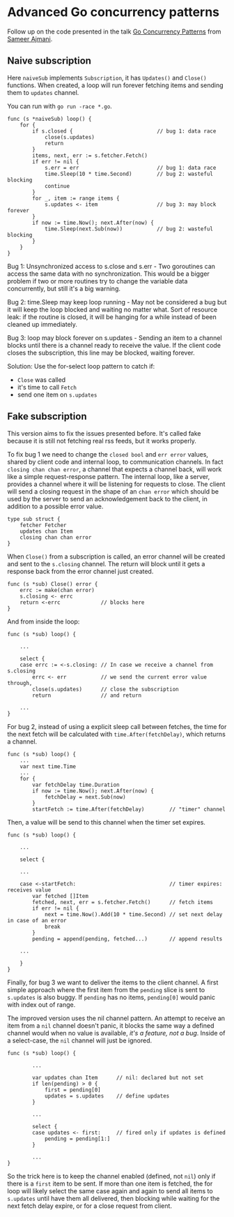 # Advanced Go concurrency patterns

Follow up on the code presented in the talk [Go Concurrency Patterns](https://www.youtube.com/watch?v=QDDwwePbDtw&t=456s)
from [Sameer Ajmani](https://twitter.com/sajma).

## Naive subscription

Here `naiveSub` implements `Subscription`, it has `Updates()` and `Close()` functions.
When created, a loop will run forever fetching items and sending them to `updates` channel.

You can run with `go run -race *.go`.

```
func (s *naiveSub) loop() {
	for {
		if s.closed {                           // bug 1: data race
			close(s.updates)
			return
		}
		items, next, err := s.fetcher.Fetch()
		if err != nil {
			s.err = err                         // bug 1: data race
			time.Sleep(10 * time.Second)        // bug 2: wasteful blocking 
			continue
		}
		for _, item := range items {
			s.updates <- item                   // bug 3: may block forever
		}
		if now := time.Now(); next.After(now) {
			time.Sleep(next.Sub(now))           // bug 2: wasteful blocking
		}
	}
}
```

Bug 1: Unsynchronized access to s.close and s.err - Two goroutines can access the same data
with no synchronization. This would be a bigger problem if two or more routines try to change
the variable data concurrently, but still it's a big warning.

Bug 2: time.Sleep may keep loop running - May not be considered a bug but it will keep the loop
blocked and waiting no matter what. Sort of resource leak: if the routine is closed, it will
be hanging for a while instead of been cleaned up immediately.

Bug 3: loop may block forever on s.updates - Sending an item to a channel blocks until there is
a channel ready to receive the value. If the client code closes the subscription, this line
may be blocked, waiting forever.

Solution: Use the for-select loop pattern to catch if:
* `Close` was called
* it's time to call `Fetch`
* send one item on `s.updates`

## Fake subscription

This version aims to fix the issues presented before. It's called fake because it is still not
fetching real rss feeds, but it works properly.

To fix bug 1 we need to change the `closed bool` and `err error` values, shared by client code
and internal loop, to communication channels. In fact `closing chan chan error`, a channel
that expects a channel back, will work like a simple request-response pattern. The internal
loop, like a server, provides a channel where it will be listening for requests to close.
The client will send a closing request in the shape of an `chan error` which should be used
by the server to send an acknowledgement back to the client, in addition to a possible error
value.

```
type sub struct {
	fetcher Fetcher
	updates chan Item
	closing chan chan error
}
```

When `Close()` from a subscription is called, an error channel will be created and sent to the
`s.closing` channel. The return will block until it gets a response back from the error channel
just created.

```
func (s *sub) Close() error {
	errc := make(chan error)
	s.closing <- errc
	return <-errc             // blocks here
}
```

And from inside the loop:
```
func (s *sub) loop() {

    ...

    select {
    case errc := <-s.closing: // In case we receive a channel from s.closing
        errc <- err           // we send the current error value through,
        close(s.updates)      // close the subscription
        return                // and return

    ...
}
```

For bug 2, instead of using a explicit sleep call between fetches, the time for the next
fetch will be calculated with `time.After(fetchDelay)`, which returns a channel. 
```
func (s *sub) loop() {
    ...
	var next time.Time
    ...
    for {
        var fetchDelay time.Duration
        if now := time.Now(); next.After(now) {
            fetchDelay = next.Sub(now)
        }
        startFetch := time.After(fetchDelay)        // "timer" channel
```

Then, a value will be send to this channel when the timer set expires.

```
func (s *sub) loop() {

    ...

    select {

    ...

    case <-startFetch:                              // timer expires: receives value
        var fetched []Item
        fetched, next, err = s.fetcher.Fetch()      // fetch items
        if err != nil {
            next = time.Now().Add(10 * time.Second) // set next delay in case of an error
            break
        }
        pending = append(pending, fetched...)       // append results

    ...

    }
}
```

Finally, for bug 3 we want to deliver the items to the client channel. A first simple
approach where the first item from the `pending` slice is sent to `s.updates` is also
buggy. If `pending` has no items, `pending[0]` would panic with index out of range.

The improved version uses the nil channel pattern. An attempt to receive an item from
a `nil` channel doesn't panic, it blocks the same way a defined channel would when no
value is available, *it's a feature, not a bug*. Inside of a select-case, the `nil`
channel will just be ignored.

```
func (s *sub) loop() {

        ...

		var updates chan Item      // nil: declared but not set
		if len(pending) > 0 {
			first = pending[0]
			updates = s.updates    // define updates
		}

        ...

        select {
		case updates <- first:     // fired only if updates is defined
			pending = pending[1:]
		}

        ...
}
```

So the trick here is to keep the channel enabled (defined, not `nil`) only if there is
a `first` item to be sent. If more than one item is fetched, the for loop will likely
select the same case again and again to send all items to `s.updates` until have them
all delivered, then blocking while waiting for the next fetch delay expire, or for a
close request from client.
